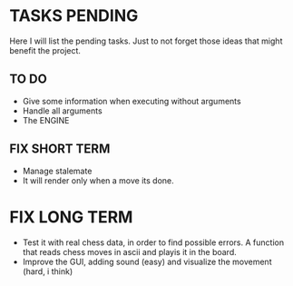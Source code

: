 # TASKS PENDING

Here I will list the pending tasks. Just to not forget those ideas that might benefit the project.

## TO DO

* Give some information when executing without arguments
* Handle all arguments
* The ENGINE

## FIX SHORT TERM

* Manage stalemate
* It will render only when a move its done.

# FIX LONG TERM

* Test it with real chess data, in order to find possible errors. A function that reads chess moves in ascii and playis it in the board.
* Improve the GUI, adding sound (easy) and visualize the movement (hard, i think)
